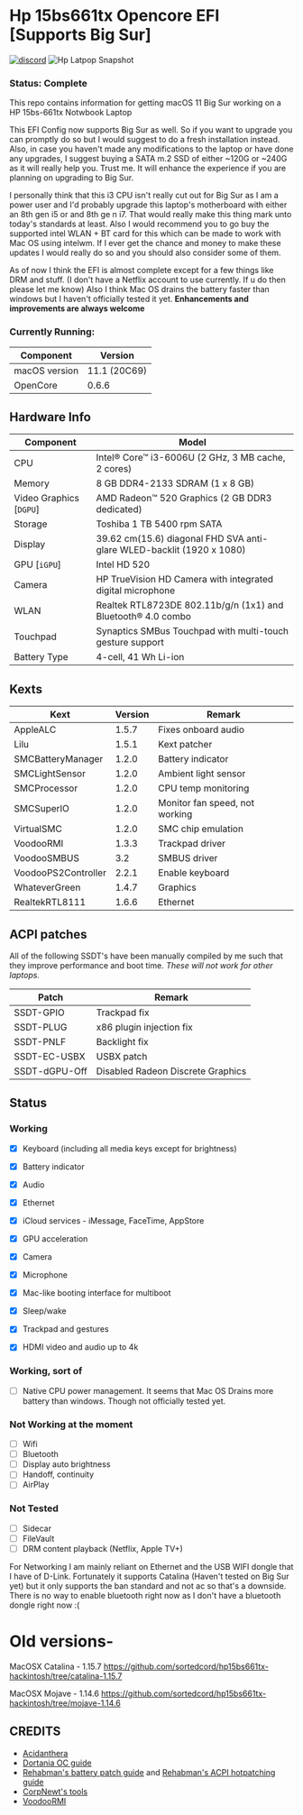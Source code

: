 # Hp 15bs661tx Opencore EFI [Supports Big Sur]
[![discord](https://img.shields.io/discord/696696149301657640?color=7289DA&label=chat&logo=discord&logoColor=ffffff&style=for-the-badge)](https://discord.gg/ppMWqtmu2c)
![Hp Latpop Snapshot](https://github.com/sortedcord/hp15bs661tx-hackintosh/blob/master/Docs/HP-Image.png)
### Status: Complete

This repo contains information for getting macOS 11 Big Sur working on a HP 15bs-661tx Notwbook Laptop

This EFI Config now supports Big Sur as well. So if you want to upgrade you can promptly do so but I would suggest to do a fresh installation instead. Also, in case you haven't made any modifications to the laptop or have done any upgrades, I suggest buying a SATA m.2 SSD of either ~120G or ~240G as it will really help you. Trust me. It will enhance the experience if you are planning on upgrading to Big Sur.

I personally think that this i3 CPU isn't really cut out for Big Sur as I am a power user and I'd probably upgrade this laptop's motherboard with either an 8th gen i5 or and 8th ge n i7. That would really make this thing mark unto today's standards at least. Also I would recommend you to go buy the supported intel WLAN + BT card for this which can be made to work with Mac OS using intelwm. If I ever get the chance and money to make these updates I would really do so and you should also consider some of them.

As of now I think the EFI is almost complete except for a few things like DRM and stuff. (I don't have a Netflix account to use currently. If u do then please let me know) Also I think Mac OS drains the battery faster than windows but I haven't officially tested it yet. **Enhancements and improvements are always welcome**

### Currently Running:


| Component     | Version      |
| ------------- | ------------ |
| macOS version | 11.1 (20C69) |
| OpenCore      | 0.6.6        |

## Hardware Info

| Component | Model                                   |
| --------- | --------------------------------------- |
| CPU       | Intel® Core™ i3-6006U (2 GHz, 3 MB cache, 2 cores) |
| Memory    | 8 GB DDR4-2133 SDRAM (1 x 8 GB)         |
| Video Graphics [`DGPU`] | AMD Radeon™ 520 Graphics (2 GB DDR3 dedicated) |
| Storage   | Toshiba 1 TB 5400 rpm SATA              |
| Display   | 39.62 cm(15.6) diagonal FHD SVA anti-glare WLED-backlit (1920 x 1080)|
| GPU [`iGPU`] | Intel HD 520                        |
| Camera    | HP TrueVision HD Camera with integrated digital microphone |
| WLAN      | Realtek RTL8723DE 802.11b/g/n (1x1) and Bluetooth® 4.0 combo |
| Touchpad  | Synaptics SMBus Touchpad with multi-touch gesture support |
| Battery Type | 4-cell, 41 Wh Li-ion |

## Kexts

| Kext                   | Version     | Remark                                   |
| ---------------------- | ----------- | ---------------------------------------- |
| AppleALC               | 1.5.7       | Fixes onboard audio                      |
| Lilu                   | 1.5.1       | Kext patcher                             |
| SMCBatteryManager      | 1.2.0       | Battery indicator                        |
| SMCLightSensor         | 1.2.0       | Ambient light sensor                     |
| SMCProcessor           | 1.2.0       | CPU temp monitoring                      |
| SMCSuperIO             | 1.2.0       | Monitor fan speed, not working           |
| VirtualSMC             | 1.2.0       | SMC chip emulation                       |
| VoodooRMI              | 1.3.3       | Trackpad driver                          |
| VoodooSMBUS            | 3.2         | SMBUS driver                             |
| VoodooPS2Controller    | 2.2.1       | Enable keyboard                          |
| WhateverGreen          | 1.4.7       | Graphics                                 |
| RealtekRTL8111         | 1.6.6            | Ethernet

## ACPI patches

All of the following SSDT's have been manually compiled by me such that they improve performance and boot time. *These will not work for other laptops.*

| Patch                 | Remark                         |
| --------------------- | ------------------------------ |
| SSDT-GPIO             | Trackpad fix                   |
| SSDT-PLUG             | x86 plugin injection fix       |
| SSDT-PNLF             | Backlight fix                  |
| SSDT-EC-USBX          | USBX patch                     |
| SSDT-dGPU-Off         | Disabled Radeon Discrete Graphics|
## Status

### Working

- [x] Keyboard (including all media keys except for brightness)
- [x] Battery indicator
- [x] Audio
- [x] Ethernet
- [x] iCloud services - iMessage, FaceTime, AppStore
- [x] GPU acceleration
- [x] Camera
- [x] Microphone
- [x] Mac-like booting interface for multiboot
- [x] Sleep/wake
- [x] Trackpad and gestures
- [x] HDMI video and audio up to 4k


### Working, sort of

- [ ] Native CPU power management. It seems that Mac OS Drains more battery than windows. Though not officially tested yet.

### Not Working at the moment
- [ ] Wifi
- [ ] Bluetooth
- [ ] Display auto brightness
- [ ] Handoff, continuity
- [ ] AirPlay

### Not Tested

- [ ] Sidecar
- [ ] FileVault
- [ ] DRM content playback (Netflix, Apple TV+)

For Networking I am mainly reliant on Ethernet and the USB WIFI dongle that I have of D-Link. Fortunately it supports Catalina (Haven't tested on Big Sur yet) but it only supports the ban standard and not ac so that's a downside. There is no way to enable bluetooth right now as I don't have a bluetooth dongle right now :(


# Old versions-
MacOSX Catalina - 1.15.7 https://github.com/sortedcord/hp15bs661tx-hackintosh/tree/catalina-1.15.7

MacOSX Mojave - 1.14.6 https://github.com/sortedcord/hp15bs661tx-hackintosh/tree/mojave-1.14.6

## CREDITS

- [Acidanthera](https://github.com/acidanthera)
- [Dortania OC guide](https://dortania.github.io/OpenCore-Install-Guide/)
- [Rehabman's battery patch guide](https://www.tonymacx86.com/threads/guide-how-to-patch-dsdt-for-working-battery-status.116102/) and [Rehabman's ACPI hotpatching guide](https://www.tonymacx86.com/threads/guide-using-clover-to-hotpatch-acpi.200137/)
- [CorpNewt's tools](https://github.com/corpnewt)
- [VoodooRMI](https://github.com/VoodooSMBus/VoodooRMI)